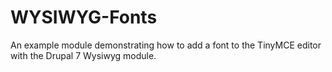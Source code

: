 WYSIWYG-Fonts
=============

An example module demonstrating how to add a font to the TinyMCE editor with the Drupal 7 Wysiwyg module.
